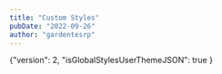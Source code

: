 ```yaml
---
title: "Custom Styles"
pubDate: "2022-09-26"
author: "gardentesrp"
---
```


{"version": 2, "isGlobalStylesUserThemeJSON": true }
